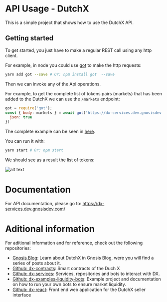 # API Usage - DutchX
This is a simple project that shows how to use the DutchX API.

## Getting started
To get started, you just have to make a regular REST call using any http client.

For example, in node you could use [got](https://www.npmjs.com/package/got) to 
make the http requests:

```bash
yarn add got --save # Or: npm install got  --save
```

Then we can invoke any of the Api operations. 

For example, to get the complete list of tokens pairs (markets) that has been 
added to the DutchX we can use the `/markets` endpoint:

```js
got = require('got');
const { body: markets } = await got('https://dx-services.dev.gnosisdev.com/api/v1/markets', {
  json: true
})
```

The complete example can be seen in [here](index.js).

You can run it with:
```bash
yarn start # Or: npm start
```

We should see as a result the list of tokens:

![alt text](./docs/img/get-token-list.png "Get the list of token pairs from the API")

# Documentation
For API documentation, please go to:
https://dx-services.dev.gnosisdev.com/

# Aditional information
For aditional information and for reference, check out the following 
repositories:

* [Gnosis Blog](https://blog.gnosis.pm/tagged/dutchx): Learn about DutchX in 
Gnosis Blog, were you will find a series of posts about it.
* [Github: dx-contracts](https://github.com/gnosis/dx-contracts): Smart 
contracts of the Duch X
* [Github: dx-services](https://github.com/gnosis/dx-services): Services, 
repositories and bots to interact with DX.
* [Github: dx-examples-liquidity-bots](https://github.com/gnosis/): Example 
project and documentation on how to run your own bots to ensure market 
liquidity.
* [Github: dx-react](https://github.com/gnosis/dx-react): Front end web 
application for the DutchX seller interface
